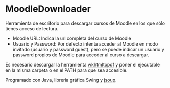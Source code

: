 # MoodleDownloader

Herramienta de escritorio para descargar cursos de Moodle en los que sólo tienes acceso de lectura.
  * Moodle URL: Indica la url completa del curso de Moodle
  * Usuario y Password: Por defecto intenta acceder al Moodle en modo invitado (usuario y password guest), pero se puede indicar un usuario y password propios de Moodle para acceder al curso a descargar.

Es necesario descargar la herramienta [wkhtmltopdf](https://wkhtmltopdf.org/downloads.html) y poner el ejecutable en la misma carpeta o en el PATH para que sea accesible.

Programado con Java, librería gráfica Swing y [jsoup](http://www.jsoup.com).

